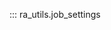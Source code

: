 <!--
SPDX-FileCopyrightText: 2022 Magenta ApS <https://magenta.dk>
SPDX-License-Identifier: MPL-2.0
-->

::: ra_utils.job_settings
